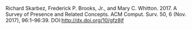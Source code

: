Richard Skarbez, Frederick P. Brooks, Jr., and Mary C. Whitton. 2017. A Survey of Presence and Related Concepts. ACM Comput. Surv. 50, 6 (Nov. 2017), 96:1–96:39. DOI:http://dx.doi.org/10/gfz8jf